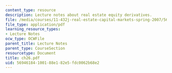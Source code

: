```yaml
---
content_type: resource
description: Lecture notes about real estate equity derivatives.
file: /media/courses/11-432j-real-estate-capital-markets-spring-2007/56946184100188e182e5fdc0062b68e2_ch26.pdf
file_type: application/pdf
learning_resource_types:
- Lecture Notes
ocw_type: OCWFile
parent_title: Lecture Notes
parent_type: CourseSection
resourcetype: Document
title: ch26.pdf
uid: 56946184-1001-88e1-82e5-fdc0062b68e2
---
```

